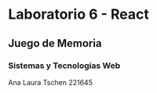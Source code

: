 # Laboratorio 6 - React

## Juego de Memoria

### Sistemas y Tecnologías Web

Ana Laura Tschen 221645
